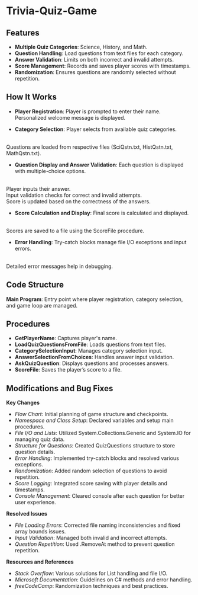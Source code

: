 # Trivia-Quiz-Game

## Features 

* **Multiple Quiz Categories**: Science, History, and Math.
* **Question Handling**: Load questions from text files for each category.
* **Answer Validation**: Limits on both incorrect and invalid attempts.
* **Score Management**: Records and saves player scores with timestamps.
* **Randomization**: Ensures questions are randomly selected without repetition.

## How It Works

* **Player Registration**:
  Player is prompted to enter their name.
  <br>
  Personalized welcome message is displayed.

* **Category Selection**:
Player selects from available quiz categories.
<br>
Questions are loaded from respective files (SciQstn.txt, HistQstn.txt, MathQstn.txt).

* **Question Display and Answer Validation**:
Each question is displayed with multiple-choice options.
<br>
Player inputs their answer.
<br>
Input validation checks for correct and invalid attempts.
<br>
Score is updated based on the correctness of the answers.

* **Score Calculation and Display**:
Final score is calculated and displayed.
<br>
Scores are saved to a file using the ScoreFile procedure.

* **Error Handling**:
Try-catch blocks manage file I/O exceptions and input errors.
<br>
Detailed error messages help in debugging.

## Code Structure

**Main Program**: Entry point where player registration, category selection, and game loop are managed.

## Procedures

* **GetPlayerName**: Captures player's name.
* **LoadQuizQuestionsFromFile**: Loads questions from text files.
* **CategorySelectionInput**: Manages category selection input.
* **AnswerSelectionFromChoices**: Handles answer input validation.
* **AskQuizQuestion**: Displays questions and processes answers.
* **ScoreFile**: Saves the player’s score to a file.

## Modifications and Bug Fixes

**Key Changes**
<br>
* *Flow Chart*: Initial planning of game structure and checkpoints.
* *Namespace and Class Setup*: Declared variables and setup main procedures.
* *File I/O and Lists*: Utilized System.Collections.Generic and System.IO for managing quiz data.
* *Structure for Questions*: Created QuizQuestions structure to store question details.
* *Error Handling*: Implemented try-catch blocks and resolved various exceptions.
* *Randomization*: Added random selection of questions to avoid repetition.
* *Score Logging*: Integrated score saving with player details and timestamps.
* *Console Management*: Cleared console after each question for better user experience.

**Resolved Issues**
<br>
* *File Loading Errors*: Corrected file naming inconsistencies and fixed array bounds issues.
* *Input Validation*: Managed both invalid and incorrect attempts.
* *Question Repetition*: Used .RemoveAt method to prevent question repetition.

**Resources and References**
<br>
* *Stack Overflow*: Various solutions for List handling and file I/O.
* *Microsoft Documentation*: Guidelines on C# methods and error handling.
* *freeCodeCamp*: Randomization techniques and best practices.

